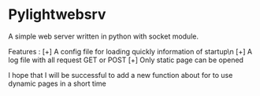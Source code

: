 Pylightwebsrv
===============

A simple web server written in python with socket module.

Features : 
[+] A config file for loading quickly information of startup\n
[+] A log file with all request GET or POST
[+] Only static page can be opened

I hope that I will be successful to add a new function about for to use dynamic pages in a short time

